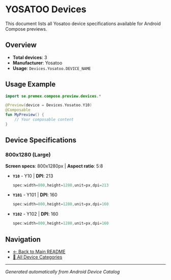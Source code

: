 # YOSATOO Devices

This document lists all Yosatoo device specifications available for Android Compose previews.

## Overview

- **Total devices**: 3
- **Manufacturer**: Yosatoo
- **Usage**: `Devices.Yosatoo.DEVICE_NAME`

## Usage Example

```kotlin
import se.premex.compose.preview.devices.*

@Preview(device = Devices.Yosatoo.Y10)
@Composable
fun MyPreview() {
    // Your composable content
}
```

## Device Specifications

### 800x1280 (Large)

**Screen specs**: 800x1280px | **Aspect ratio**: 5:8

- **`Y10`** - Y10 | **DPI**: 213
  ```kotlin
  spec:width=800,height=1280,unit=px,dpi=213
  ```

- **`Y101`** - Y101 | **DPI**: 160
  ```kotlin
  spec:width=800,height=1280,unit=px,dpi=160
  ```

- **`Y102`** - Y102 | **DPI**: 160
  ```kotlin
  spec:width=800,height=1280,unit=px,dpi=160
  ```

## Navigation

- [← Back to Main README](../../README.md)
- [📱 All Device Categories](../README.md)

---
*Generated automatically from Android Device Catalog*
